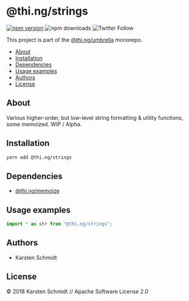 # @thi.ng/strings

[![npm version](https://img.shields.io/npm/v/@thi.ng/strings.svg)](https://www.npmjs.com/package/@thi.ng/strings)
![npm downloads](https://img.shields.io/npm/dm/@thi.ng/strings.svg)
![Twitter Follow](https://img.shields.io/twitter/follow/thing_umbrella.svg?style=flat-square&label=twitter)

This project is part of the
[@thi.ng/umbrella](https://github.com/thi-ng/umbrella/) monorepo.

<!-- TOC depthFrom:2 depthTo:3 -->

- [About](#about)
- [Installation](#installation)
- [Dependencies](#dependencies)
- [Usage examples](#usage-examples)
- [Authors](#authors)
- [License](#license)

<!-- /TOC -->

## About

Various higher-order, but low-level string formatting & utility
functions, some memoized. WIP / Alpha.

## Installation

```bash
yarn add @thi.ng/strings
```

## Dependencies

- [@thi.ng/memoize](https://github.com/thi-ng/umbrella/tree/master/packages/memoize)

## Usage examples

```ts
import * as str from "@thi.ng/strings";
```

## Authors

- Karsten Schmidt

## License

&copy; 2018 Karsten Schmidt // Apache Software License 2.0
